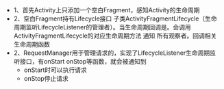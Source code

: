 - 1、首先Activity上只添加一个空白Fragment，感知Activity的生命周期
- 2、空白Fragment持有Lifecycle接口 子类ActivityFragmentLifecycle（生命周期监听LifecycleListener的管理者）。当生命周期回调是。会调用ActivityFragmentLifecycle的对应生命周期方法  通知 所有观察者。回调相关生命周期函数
- 2、RequestManager用于管理请求的，实现了LifecycleListener生命周期监听接口，有onStart onStop等函数，就会被通知到
	- onStart时可以执行请求
	- onStop停止请求